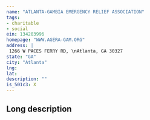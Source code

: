 ```yaml
---
name: "ATLANTA-GAMBIA EMERGENCY RELIEF ASSOCIATION"
tags:
- charitable
- social
ein: 134203996
homepage: "WWW.AGERA-GAM.ORG"
address: |
 1266 W PACES FERRY RD, \nAtlanta, GA 30327
state: "GA"
city: "Atlanta"
lng: 
lat: 
description: ""
is_501c3: X
---
```


## Long description


